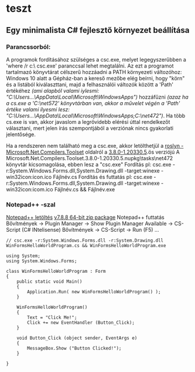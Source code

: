 # teszt


## Egy minimalista C# fejlesztő környezet beállítása

### Parancssorból:

A programok fordításához szülséges a csc.exe, melyet legegyszerűbben a 'where /r c:\ csc.exe' paranccsal lehet megtalálni. Az ezt a programot tartalmazó könyvtárat célszerű hozzáadni a PATH környezeti változóhoz: Windows 10 alatt a Gépház-ban a kereső mezőbe elég beírni, hogy "körn" és a listából kiválaszttani, majd a felhasználói változók között a 'Path' értékéhez *(ami alapból valami iylesmi: "C:\Users\...\AppData\Local\Microsoft\WindowsApps")* hozzáfűzni *(azaz ha a cs.exe a 'C:\net572' könyvtárban van, akkor a művelet végén a 'Path' értéke valami ilyesmi lesz: "C:\Users\...\AppData\Local\Microsoft\WindowsApps;C:\net472")*.
Ha több cs.exe is van, akkor javaslom a legrövidebb elérési úttal rendelkezőt választani, mert jelen írás szempontjából a verziónak nincs gyakorlati jelentősége.

Ha a rendszeren nem található meg a csc.exe, akkor letölthetjül a [roslyn - Microsoft.Net.Compilers.Toolset](https://dotnet.myget.org/feed/roslyn/package/nuget/Microsoft.Net.Compilers.Toolset) oldalról a [3.8.0-1.20330.5](https://dotnet.myget.org/F/roslyn/api/v2/package/Microsoft.Net.Compilers.Toolset/3.8.0-1.20330.5).ös verziójú 
A Microsoft.Net.Compilers.Toolset.3.8.0-1.20330.5.nupkg\tasks\net472 könyvtár kicsomagolása, ebben lesz a "csc.exe"
Fordítás pl: csc.exe -r:System.Windows.Forms.dll,System.Drawing.dll -target:winexe -win32icon:icon.ico Fájlnév.cs
Fordítás és futtatás pl: csc.exe -r:System.Windows.Forms.dll,System.Drawing.dll -target:winexe -win32icon:icom.ico Fájlnév.cs && Fájlnév.exe

### Notepad++ -szal
[Notepad++ letöltés](https://notepad-plus-plus.org/downloads)
[v7.8.8 64-bit zip package](https://github.com/notepad-plus-plus/notepad-plus-plus/releases/download/v7.8.8/npp.7.8.8.bin.x64.zip)
Notepad++
futtatás
Bővítmények -> Plugin Manager -> Show Plugin Manager
Available -> CS-Script (C# INtelisense)
Bővítmények -> CS-Script -> Run (F5)
...


```
// csc.exe -r:System.Windows.Forms.dll -r:System.Drawing.dll WinFormsHelloWorldProgram.cs && WinFormsHelloWorldProgram.exe

using System;
using System.Windows.Forms;

class WinFormsHelloWorldProgram : Form
{
	public static void Main()
    {
        Application.Run( new WinFormsHelloWorldProgram() );
    }

    WinFormsHelloWorldProgram()
    {
        Text = "Click Me!";
        Click += new EventHandler (Button_Click);
    }

    void Button_Click (object sender, EventArgs e)
    {
        MessageBox.Show ("Button Clicked!");
    }

}
```
